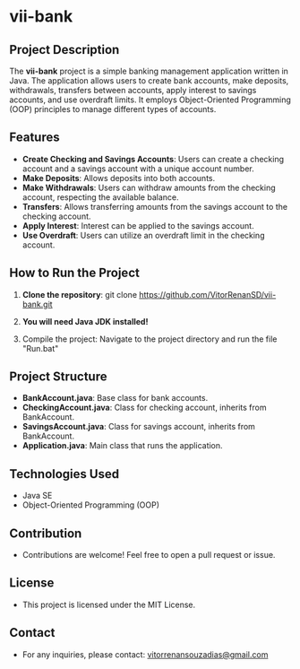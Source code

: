 # vii-bank

## Project Description

The **vii-bank** project is a simple banking management application written in Java. The application allows users to create bank accounts, make deposits, withdrawals, transfers between accounts, apply interest to savings accounts, and use overdraft limits. It employs Object-Oriented Programming (OOP) principles to manage different types of accounts.

## Features

- **Create Checking and Savings Accounts**: Users can create a checking account and a savings account with a unique account number.
- **Make Deposits**: Allows deposits into both accounts.
- **Make Withdrawals**: Users can withdraw amounts from the checking account, respecting the available balance.
- **Transfers**: Allows transferring amounts from the savings account to the checking account.
- **Apply Interest**: Interest can be applied to the savings account.
- **Use Overdraft**: Users can utilize an overdraft limit in the checking account.

## How to Run the Project

1. **Clone the repository**:
   git clone https://github.com/VitorRenanSD/vii-bank.git

2. **You will need Java JDK installed!**
   
3. Compile the project: Navigate to the project directory and run the file "Run.bat"

## Project Structure

- **BankAccount.java**: Base class for bank accounts.
- **CheckingAccount.java**: Class for checking account, inherits from BankAccount.
- **SavingsAccount.java**: Class for savings account, inherits from BankAccount.
- **Application.java**: Main class that runs the application.

## Technologies Used

- Java SE
- Object-Oriented Programming (OOP)

## Contribution
- Contributions are welcome! Feel free to open a pull request or issue.

## License
- This project is licensed under the MIT License.

## Contact
- For any inquiries, please contact: vitorrenansouzadias@gmail.com
